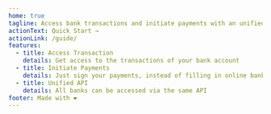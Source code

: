 ```yaml
---
home: true
tagline: Access bank transactions and initiate payments with an unified HTTP API
actionText: Quick Start →
actionLink: /guide/
features:
  - title: Access Transaction
    details: Get access to the transactions of your bank account
  - title: Initiate Payments
    details: Just sign your payments, instead of filling in online banking forms
  - title: Unified API
    details: All banks can be accessed via the same API
footer: Made with ❤️
---
```

